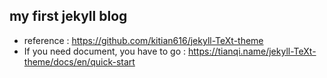 ## my first jekyll blog 

- reference : https://github.com/kitian616/jekyll-TeXt-theme
- If you need document, you have to go : https://tianqi.name/jekyll-TeXt-theme/docs/en/quick-start